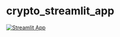 # crypto_streamlit_app

[![Streamlit App]((https://static.streamlit.io/badges/streamlit_badge_black_white.svg))](https://share.streamlit.io/rioba-ian/crypto_streamlit_app/main/crypto_app.py)
